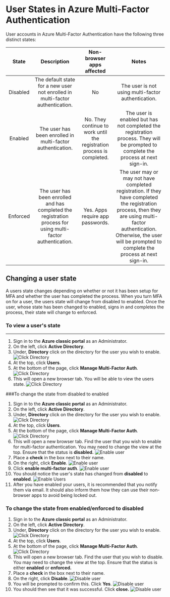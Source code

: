 <properties 
    pageTitle="Microsoft Azure Multi-Factor Authentication User States"
    description="Learn about user states in Azure MFA."
    services="multi-factor-authentication"
    documentationCenter=""
    authors="kgremban"
    manager="femila"
    editor="curtand"/>

<tags
    ms.service="multi-factor-authentication"
    ms.workload="identity"
    ms.tgt_pltfrm="na"
    ms.devlang="na"
    ms.topic="article"
    ms.date="08/04/2016"
    ms.author="kgremban"/>

# <a name="user-states-in-azure-multi-factor-authentication"></a>User States in Azure Multi-Factor Authentication

User accounts in Azure Multi-Factor Authentication have the following three distinct states:

State | Description |Non-browser apps affected| Notes
:-------------: | :-------------: |:-------------: |:-------------: |
Disabled | The default state for a new user not enrolled in multi-factor authentication.|No|The user is not using multi-factor authentication.
Enabled |The user has been enrolled in multi-factor authentication.|No.  They continue to work until the registration process is completed.|The user is enabled but has not completed the registration process. They will be prompted to complete the process at next sign-in.
Enforced|The user has been enrolled and has completed the registration process for using multi-factor authentication.|Yes.  Apps require app passwords. | The user may or may not have completed registration. If they have completed the registration process, then they are using multi-factor authentication. Otherwise, the user will be prompted to complete the process at next sign-in.

## <a name="changing-a-user-state"></a>Changing a user state
A users state changes depending on whether or not it has been setup for MFA and whether the user has completed the process.  When you turn MFA on for a user, the users state will change from disabled to enabled.  Once the user, whose state has been changed to enabled, signs in and completes the process, their state will change to enforced.  

### <a name="to-view-a-users-state"></a>To view a user's state
--------------------------------------------------------------------------------
1.  Sign in to the **Azure classic portal** as an Administrator.
2.  On the left, click **Active Directory**.
3.  Under, **Directory** click on the directory for the user you wish to enable.
![Click Directory](./media/multi-factor-authentication-get-started-cloud/directory1.png)
4.  At the top, click **Users**.
5.  At the bottom of the page, click **Manage Multi-Factor Auth**.
![Click Directory](./media/multi-factor-authentication-get-started-cloud/manage1.png)
6.  This will open a new browser tab.  You will be able to view the users state.
![Click Directory](./media/multi-factor-authentication-get-started-user-states/userstate1.png)

###<a name="to-change-the-state-from-disabled-to-enabled"></a>To change the state from disabled to enabled
1.  Sign in to the **Azure classic portal** as an Administrator.
2.  On the left, click **Active Directory**.
3.  Under, **Directory** click on the directory for the user you wish to enable.
![Click Directory](./media/multi-factor-authentication-get-started-cloud/directory1.png)
4.  At the top, click **Users**.
5.  At the bottom of the page, click **Manage Multi-Factor Auth**.
![Click Directory](./media/multi-factor-authentication-get-started-cloud/manage1.png)
6.  This will open a new browser tab.  Find the user that you wish to enable for multi-factor authentication. You may need to change the view at the top. Ensure that the status is **disabled.** 
![Enable user](./media/multi-factor-authentication-get-started-cloud/enable1.png)
7.  Place a **check** in the box next to their name.
7.  On the right, click **Enable**.
![Enable user](./media/multi-factor-authentication-get-started-cloud/user1.png)
8.  Click **enable multi-factor auth**.
![Enable user](./media/multi-factor-authentication-get-started-cloud/enable2.png)
9.  You should notice the user's state has changed from **disabled** to **enabled**.
![Enable Users](./media/multi-factor-authentication-get-started-cloud/user.png)
10.  After you have enabled your users, it is recommended that you notify them via email.  It should also inform them how they can use their non-browser apps to avoid being locked out.

### <a name="to-change-the-state-from-enabledenforced-to-disabled"></a>To change the state from enabled/enforced to disabled
1.  Sign in to the **Azure classic portal** as an Administrator.
2.  On the left, click **Active Directory**.
3.  Under, **Directory** click on the directory for the user you wish to enable.
![Click Directory](./media/multi-factor-authentication-get-started-cloud/directory1.png)
4.  At the top, click **Users**.
5.  At the bottom of the page, click **Manage Multi-Factor Auth**.
![Click Directory](./media/multi-factor-authentication-get-started-cloud/manage1.png)
6.  This will open a new browser tab.  Find the user that you wish to disable. You may need to change the view at the top. Ensure that the status is either **enabled** or **enforced.**
7.  Place a **check** in the box next to their name.
7.  On the right, click **Disable**.
![Disable user](./media/multi-factor-authentication-get-started-user-states/userstate2.png)
8.  You will be prompted to confirm this.  Click **Yes**.
![Disable user](./media/multi-factor-authentication-get-started-user-states/userstate3.png)
9.  You should then see that it was successful.  Click **close.** 
![Disable user](./media/multi-factor-authentication-get-started-user-states/userstate4.png)
